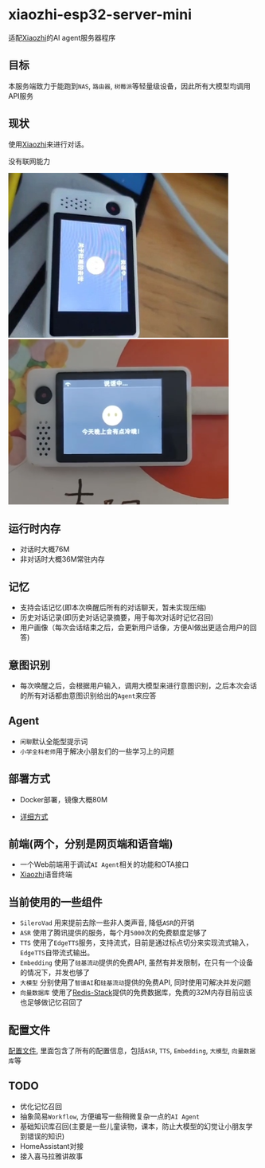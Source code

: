 # xiaozhi-esp32-server-mini

适配[Xiaozhi](https://github.com/78/xiaozhi-esp32?tab=readme-ov-file)的AI agent服务器程序

## 目标

本服务端致力于能跑到`NAS`, `路由器`, `树莓派`等轻量级设备，因此所有大模型均调用API服务

## 现状

使用[Xiaozhi](https://github.com/78/xiaozhi-esp32)来进行对话。

没有联网能力

[![视频封面](docs/images/BV1c3Gqz9ErQ.jpg)](https://www.bilibili.com/video/BV1c3Gqz9ErQ/)
[![视频封面](docs/images/BV1zfV3zUEFp.png)](https://www.bilibili.com/video/BV1zfV3zUEFp/)

## 运行时内存

- 对话时大概76M
- 非对话时大概36M常驻内存

## 记忆

- 支持会话记忆(即本次唤醒后所有的对话聊天，暂未实现压缩)
- 历史对话记录(即历史对话记录摘要，用于每次对话时记忆召回)
- 用户画像（每次会话结束之后，会更新用户话像，方便AI做出更适合用户的回答)

## 意图识别

- 每次唤醒之后，会根据用户输入，调用大模型来进行意图识别，之后本次会话的所有对话都由意图识别给出的`Agent`来应答

## Agent

- `闲聊`默认全能型提示词
- `小学全科老师`用于解决小朋友们的一些学习上的问题

## 部署方式

- Docker部署，镜像大概80M

- [详细方式](docs/Deploy.md)


## 前端(两个，分别是网页端和语音端)

- 一个Web前端用于调试`AI Agent`相关的功能和OTA接口
- [Xiaozhi](https://github.com/78/xiaozhi-esp32?tab=readme-ov-file)语音终端


## 当前使用的一些组件

- `SileroVad` 用来提前去除一些非人类声音, 降低`ASR`的开销
- `ASR` 使用了腾讯提供的服务，每个月`5000`次的免费额度足够了
- `TTS` 使用了`EdgeTTS`服务，支持流式，目前是通过标点切分来实现流式输入，`EdgeTTS`自带流式输出。
- `Embedding` 使用了`硅基流动`提供的免费API, 虽然有并发限制，在只有一个设备的情况下，并发也够了
- `大模型` 分别使用了`智谱AI`和`硅基流动`提供的免费API, 同时使用可解决并发问题
- `向量数据库` 使用了[Redis-Stack](https://redis.io/about/about-stack)提供的免费数据库，免费的32M内存目前应该也足够做记忆召回了
## 配置文件

[配置文件](./backend/conf.lua), 里面包含了所有的配置信息，包括`ASR`, `TTS`, `Embedding`, `大模型`, `向量数据库`等

## TODO

- 优化记忆召回
- 抽象简易`Workflow`, 方便编写一些稍微复杂一点的`AI Agent`
- 基础知识库召回(主要是一些儿童读物，课本，防止大模型的幻觉让小朋友学到错误的知识)
- HomeAssistant对接
- 接入喜马拉雅讲故事
